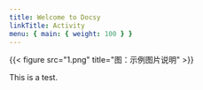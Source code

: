```yaml
---
title: Welcome to Docsy
linkTitle: Activity
menu: { main: { weight: 100 } }
---
```


{{< figure src="1.png" title="图：示例图片说明" >}}

This is a test.





<!-- 
Welcome to the Docsy theme user guide! This guide shows you how to get started
creating technical documentation sites using Docsy, including site customization
and how to use Docsy's blocks and templates.

## What is Docsy?

Docsy is a theme for the [Hugo](https://gohugo.io/) static site generator that's
specifically designed for technical documentation sets and has a lot of best
practices built in. Use Docsy to get a working and reliable documentation site
up and running fast, and then get back to focusing on great content for your
users. [Learn more about Docsy](/about).

In addition to the theme itself, we provide an
[example site](https://github.com/google/docsy-example) that uses lots of Docsy
features and has a useful skeleton site structure (with advice for what to put
in it!) for a large technical documentation set. You can copy the entire site
and edit it for your own projects, or just explore the site and its source to
see what Docsy can do. The site you're currently reading also uses Docsy and is
a useful example of a smaller Docsy docset: feel free to copy it or borrow from
it if it suits your needs better than the "big" example.

Docsy itself does **not** provide:

- **Source hosting and management**: Our theme and site source files live on
  [GitHub](https://github.com/), which is the simplest approach for most
  projects. However, you can also keep your project files in
  [GitLab](https://about.gitlab.com/),
  [BitBucket](https://bitbucket.org/product), locally, or wherever you like. Be
  aware that where your source files live may affect the Docsy features you can
  use (such as letting users file documentation issues) and site deployment
  options.
- **Site deployment**: You can find out about deployment options in
  [Previews and Deployment](/docs/deployment/). This site uses
  [Netlify](https://www.netlify.com/).

Docsy also doesn't actually generate your site's HTML files: that's Hugo's job!
Hugo takes your Markdown or HTML doc source files and Docsy's theme files and
builds them into a static site for deployment. You can find out more about Hugo
and how it works in the [Hugo documentation](https://gohugo.io/documentation/).

## Is Docsy for me?

Docsy is particularly useful for medium to large technical documentation sets
with 20+ pages of docs and/or multiple types of docs and pages: tutorials,
reference documentation, blog posts, community pages, and so on.

If you have a smaller project with only a couple of pages of documentation and
hence simpler navigation needs, Docsy may be too heavyweight a solution for you.
Instead, consider:

- A simpler Hugo or Jekyll theme: find out what's available in GitHub Pages'
  [built-in Jekyll options](https://pages.github.com/themes/) and the
  [Hugo theme gallery](https://themes.gohugo.io/).
- A good README file that tells users what your project does and links to some
  examples.

If you have a very large documentation project, our example site structure may
not be sufficient either, though you can still use our theme, possibly with
heavier customization.

If you'd like to use Docsy's layouts but prefer to use Jekyll,
[vsoch](https://github.com/vsoch) has created a
[Docsy Jekyll port](https://github.com/vsoch/docsy-jekyll) that includes many of
Docsy's features (though as this is a separate project it won't be automatically
updated along with Docsy).

## Ready to get started?

Find out how to build and serve your first site in
[Get Started](/docs/get-started/). Or visit the
[example site](https://example.docsy.dev) and
[its repo](https://github.com/google/docsy-example) and start exploring! -->
